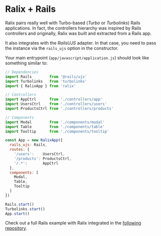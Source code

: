 # Ralix + Rails

Ralix pairs really well with Turbo-based (_Turbo_ or _Turbolinks_) Rails applications. In fact, the controllers hierarchy was inspired by Rails controllers and originally, Ralix was built and extracted from a Rails app.

It also integrates with the _RailsUJS_ adapter. In that case, you need to pass the instance via the `rails_ujs` option in the constructor.

Your main entrypoint (`app/javascript/application.js`) should look like something similar to:

```js
// Dependencies
import Rails        from '@rails/ujs'
import Turbolinks   from 'turbolinks'
import { RalixApp } from 'ralix'

// Controllers
import AppCtrl      from './controllers/app'
import UsersCtrl    from './controllers/users'
import ProductsCtrl from './controllers/products'

// Components
import Modal        from './components/modal'
import Table        from './components/table'
import Tooltip      from './components/tooltip'

const App = new RalixApp({
  rails_ujs: Rails,
  routes: {
    '/users':    UsersCtrl,
    '/products': ProductsCtrl,
    '/.*':       AppCtrl
  },
  components: [
    Modal,
    Table,
    Tooltip
  ]
})

Rails.start()
Turbolinks.start()
App.start()
```

Check out a full Rails example with Ralix integrated in the [following repository](https://github.com/ralixjs/rails-ralix-tailwind).

